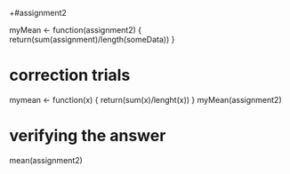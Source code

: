 
+#assignment2


myMean <- function(assignment2) {
     return(sum(assignment)/length(someData))
}

# correction trials 

mymean <- function(x) {
       return(sum(x)/lenght(x)) 
}
myMean(assignment2)

# verifying the answer 
mean(assignment2) 














   

